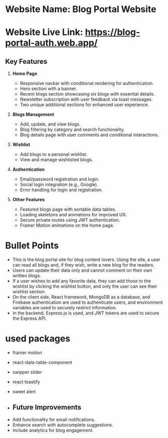 # Website Name: Blog Portal Website
# Website Live Link: https://blog-portal-auth.web.app/

## Key Features

1. **Home Page**
   - Responsive navbar with conditional rendering for authentication.
   - Hero section with a banner.
   - Recent blogs section showcasing six blogs with essential details.
   - Newsletter subscription with user feedback via toast messages.
   - Two unique additional sections for enhanced user experience.

2. **Blogs Management**
   - Add, update, and view blogs.
   - Blog filtering by category and search functionality.
   - Blog details page with user comments and conditional interactions.

3. **Wishlist**
   - Add blogs to a personal wishlist.
   - View and manage wishlisted blogs.

4. **Authentication**
   - Email/password registration and login.
   - Social login integration (e.g., Google).
   - Error handling for login and registration.

5. **Other Features**
   - Featured blogs page with sortable data tables.
   - Loading skeletons and animations for improved UX.
   - Secure private routes using JWT authentication.
   - Framer Motion animations on the home page.

# Bullet Points 
* This is the blog portal site for blog content lovers. Using the site, a user can read all blogs and, if they wish, write a new blog for the readers.
* Users can update their data only and cannot comment on their own written blogs.
* If a user wishes to add any favorite data, they can add those to the wishlist by clicking the wishlist button, and only the user can see their wishlist section.
* On the client side, React framework, MongoDB as a database, and Firebase authentication are used to authenticate users, and environment variables are used to securely restrict information.
* In the backend, Express.js is used, and JWT tokens are used to secure the Express API.

# used packages
* framer motion
* react-data-table-component
* swipper slider
* react toastify
* sweet alert

* ## Future Improvements
- Add functionality for email notifications.
- Enhance search with autocomplete suggestions.
- Include analytics for blog engagement.

